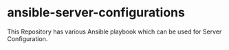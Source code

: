 # ansible-server-configurations
This Repository has various Ansible playbook which can be used for Server Configuration.
